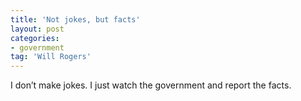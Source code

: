 ```yaml
---
title: 'Not jokes, but facts'
layout: post
categories:
- government
tag: 'Will Rogers'
---
```


I don’t make jokes. I just watch the government and report the facts.